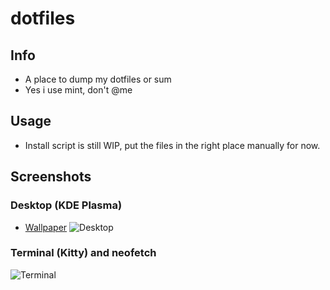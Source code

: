 # dotfiles
## Info
- A place to dump my dotfiles or sum
- Yes i use mint, don't @me
## Usage
- Install script is still WIP, put the files in the right place manually for now.
## Screenshots
### Desktop (KDE Plasma)
- [Wallpaper](https://twitter.com/Dreamxiety/status/1606260983256621056)
![Desktop](https://cdn.discordapp.com/attachments/974199826063425556/1059492282287530134/image.png)
### Terminal (Kitty) and neofetch
![Terminal](https://cdn.discordapp.com/attachments/974199826063425556/1059493055285174392/image.png)